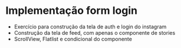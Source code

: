 # Implementação form login

- Exercício para construção da tela de auth e login do instagram
- Construção da tela de feed, com apenas o componente de stories
- ScrollView, Flatlist e condicional do componente
